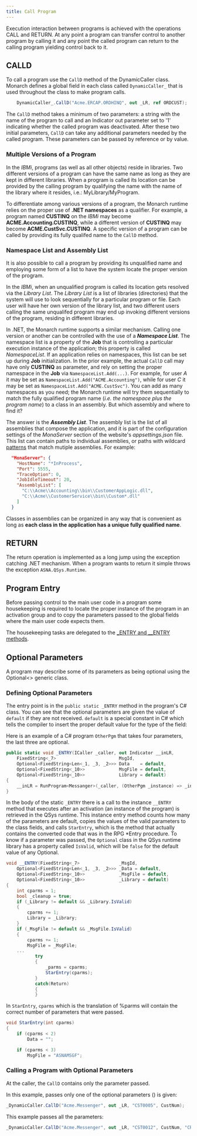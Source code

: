 ```yaml
---
title: Call Program
---
```


Execution interaction between programs is achieved with the operations CALL and RETURN. At any point a program can transfer control to another program by calling it and any point the called program can return to the calling program yielding control back to it.

## CALLD
To call a program use the `CallD` method of the DynamicCaller class. Monarch defines a global field in each class called `DynamicCaller_` that is used throughout the class to make program calls.

```cs
    DynamicCaller_.CallD("Acme.ERCAP.ORDHINQ", out _LR, ref ORDCUST);
```
The `CallD` method takes a minimum of two parameters: a string with the name of the program to call and an Indicator out parameter set to '1' indicating whether the called program was deactivated. After these two initial parameters, ```CallD``` can take any additional parameters needed by the called program. These parameters can be passed by reference or by value.

### Multiple Versions of a Program
In the *IBMi*, programs (as well as all other objects) reside in libraries.  Two different versions of a program can have the same name as long as they are kept in different libraries.  When a program is called its location can be provided by the calling program by qualifying the name with the name of the library where it resides, i.e.: MyLibrary/MyProgram.

To differentiate among various versions of a program, the Monarch runtime relies on the proper use of **.NET namespaces** as a qualifier. For example, a program named **CUSTINQ** on the *IBMi* may become **ACME.Accounting.CUSTINQ**, while a different version of **CUSTINQ** may become **ACME.CustSvc.CUSTINQ**.  A specific version of a program can be called by providing its fully qualifed name to the `CallD` method. 

### Namespace List and Assembly List

It is also possible to call a program by providing its unqualified name and employing some form of a list to have the system locate the proper version of the program.

In the *IBMi*, when an unqualified program is called its location gets resolved via the *Library List*. The *Library List* is a list of
libraries (directories) that the system will use to look sequentially for
a particular program or file. Each user will have her own version of the library list, and two different users calling
the same unqualifed program may end up invoking different versions of the program, residing in different libraries.

In .NET, the Monarch runtime supports a similar mechanism. Calling one version or another can be controlled with the use 
of a ***Namespace List***. The namespace list is a property of the **Job** that is controlling
a particular execution instance of the application;
this property is called *NamespaceList*. If an application relies on namespaces,
this list can be set up during **Job** initialization. In the prior example, the actual `CallD` call
may have only **CUSTINQ** as parameter, and rely on setting the proper namespace in the **Job**
via `NamespaceList.Add(...)`. For example, for user *A* it may be set as `NamespaceList.Add("ACME.Accounting")`, while
for user *C* it may be set as `NamespaceList.Add("ACME.CustSvc")`. You can add as many namespaces as you
need; the Monarch runtime will try them sequentially to match the fully qualified program name (*i.e. the namespace
plus the program name*) to a class in an assembly. But which assembly and where to find it? 

The answer is the ***Assembly List***. The assembly list is the list of all assemblies that compose
the application, and it is part of the configuration settings of the *MonaServer* section of the website's
*appsettings.json* file. This list can contain paths to individual assemblies, or paths with wildcard
[patterns](https://learn.microsoft.com/en-us/dotnet/core/extensions/file-globbing#pattern-formats) that match
mutiple assemblies. For example:

```json
  "MonaServer": {
    "HostName": "*InProcess",
    "Port": 5555,
    "TraceOption": 0,
    "JobIdleTimeout": 20,
    "AssemblyList": [
      "C:\\Acme\\Accounting\\bin\\CustomerAppLogic.dll",
      "C:\\Acme\\CustomerService\\bin\\Custom*.dll"
    ]
  }
```

Classes in assemblies can be organized in any way that is convenient as long as **each class in the application
has a unique fully qualified name**.

## RETURN
The return operation is implemented as a long jump using the exception catching .NET mechanism.  When a program wants to return it simple throws the exception ```ASNA.QSys.Runtime```.

## Program Entry
Before passing control to the main user code in a program some housekeeping is required to locate the proper instance of the program in an activation group and to copy the parameters passed to the global fields where the main user code expects them.

The housekeeping tasks are delegated to the [_ENTRY and __ENTRY methods](program-entry.html).

## Optional Parameters
A program may describe some of its parameters as being optional using the Optional<> generic class.

### Defining Optional Parameters
The entry point is in the ```public static _ENTRY``` method in the program's C# class. You can see that the optional parameters are given the value of ```default``` if they are not received. ```default``` is a special constant in C# which tells the compiler to insert the proper default value for the type of the field:

Here is an example of a C# program ```OtherPgm``` that takes four parameters, the last three are optional.

```C#
public static void _ENTRY(ICaller _caller, out Indicator __inLR,
    FixedString<_7>                        MsgId,
    Optional<FixedString<Len<_1, _3, _2>>> Data    = default,
    Optional<FixedString<_10>>             MsgFile = default,
    Optional<FixedString<_10>>             Library = default)
{
    __inLR = RunProgram<Messanger>(_caller, (OtherPgm _instance) => _instance.__ENTRY(MsgId, Data, MsgFile, Library));
}
```

In the body of the static ```_ENTRY``` there is a call to the instance ```__ENTRY``` method that executes after an activation (an instance of the program) is retrieved in the QSys runtime. This instance entry method counts how many of the parameters are default, copies the values of the valid parameters to the class fields, and calls ```StarEntry```, which is the method that actually contains the converted code that was in the RPG *Entry procedure. To know if a parameter was passed, the ```Optional``` class in the QSys runtime library has a property called ```IsValid```, which will be ```false``` for the default value of any Optional.

```C#
void __ENTRY(FixedString<_7>               _MsgId,
    Optional<FixedString<Len<_1, _3, _2>>> _Data = default,
    Optional<FixedString<_10>>             _MsgFile = default,
    Optional<FixedString<_10>>             _Library = default)
{
    int cparms = 1;
    bool _cleanup = true;
    if (_Library != default && _Library.IsValid)
    {
        cparms += 1;
        Library = _Library;
    }
    if (_MsgFile != default && _MsgFile.IsValid)
    {
        cparms += 1;
        MsgFile = _MsgFile;
    ...
           try
           {
               _parms = cparms;
               StarEntry(cparms);
           }
           catch(Return)
           {
           }
```

In ```StarEntry```, ```cparms``` which is the translation of %parms will contain the correct number of parameters that were passed.

```C#
void StarEntry(int cparms)
{
    if (cparms < 2)
        Data = "";

    if (cparms < 3)
        MsgFile = "ASNAMSGF";
```

### Calling a Program with Optional Parameters
At the caller, the ```CallD``` contains only the parameter passed.

In this example, passes only one of the optional parameters () is given:
```C#
_DynamicCaller.CallD("Acme.Messenger", out _LR, "CST0005", CustNum);
```

This example passes all the parameters:
```C#
_DynamicCaller.CallD("Acme.Messenger", out _LR, "CST0012", CustNum, "CRMMSGS", "TSODAL");
```



